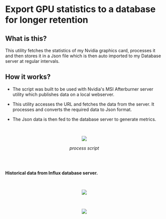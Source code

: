﻿
# Export GPU statistics to a database for longer retention

## What is this?

This utility fetches the statistics of my Nvidia graphics card,
processes it and then stores it in a Json file which is then auto
imported to my Database server at regular intervals.

## 

## How it works?

-   The script was built to be used with Nvidia's MSI Afterburner server
    utility which publishes data on a local webserver.

-   This utility accesses the URL and fetches the data from the server.
    It processes and converts the required data to Json format.

-   The Json data is then fed to the database server to generate
    metrics.

<br/>

<p align="Center">
  <img src="https://raw.githubusercontent.com/wiki/CuriousLad1000/Robot-Process-Automation/images/1460f5f8ec8e26c394384791ea4fd61d226afa4c.png">
</p>

<p align="Center"><i> process script </i></p>

<br/>
<br/>

**Historical data from Influx database server.**


<br/>

<p align="Center">
  <img src="https://raw.githubusercontent.com/wiki/CuriousLad1000/Robot-Process-Automation/images/d029788812498d708e0bb771f09476bb9109c3c9.png">
</p>

<br/>


<p align="Center">
  <img src="https://raw.githubusercontent.com/wiki/CuriousLad1000/Robot-Process-Automation/images/1c2fab97c267e2876561ec75331e7563def1ef4f.png">
</p>

<br/>
